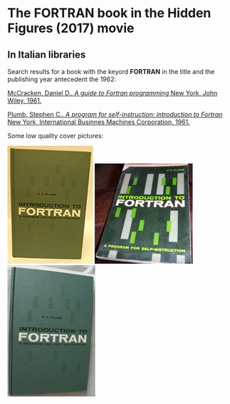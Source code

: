 # The FORTRAN book in the **Hidden Figures** (2017) movie

## In Italian libraries
Search results for a book with the keyord **FORTRAN** in the title and the publishing year antecedent the 1962:

[McCracken, Daniel D.. *A guide to Fortran programming* New York, John Wiley, 1961.](http://id.sbn.it/bid/SBL0212971)

[Plumb, Stephen C.. *A program for self-instruction: introduction to Fortran* New York, International Businnes Machines Corporation, 1961.](http://id.sbn.it/bid/UTO1011663)

Some low quality cover pictures:

![A program for self-instruction: introduction to Fortran](plumb_1.png "A program for self-instruction: introduction to Fortran")
![A program for self-instruction: introduction to Fortran](plumb_2.png "A program for self-instruction: introduction to Fortran")
![A program for self-instruction: introduction to Fortran](plumb_3.png "A program for self-instruction: introduction to Fortran")


